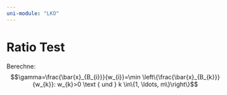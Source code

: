 ```yaml
---
uni-module: "LKO"
---
```


# Ratio Test

Berechne:
$$\gamma=\frac{\bar{x}_{B_{i}}}{w_{i}}=\min \left\{\frac{\bar{x}_{B_{k}}}{w_{k}}: w_{k}>0 \text { und } k \in\{1, \ldots, m\}\right\}$$
